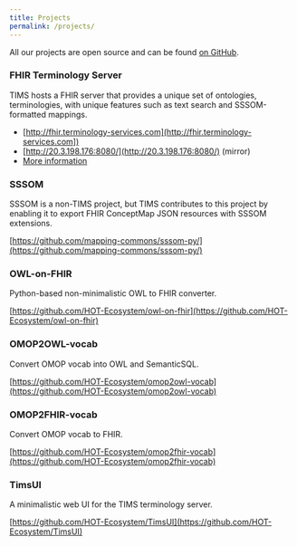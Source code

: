 ```yaml
---
title: Projects
permalink: /projects/
---
```


All our projects are open source and can be found [on GitHub](https://github.com/HOT-Ecosystem). 

### FHIR Terminology Server
TIMS hosts a FHIR server that provides a unique set of ontologies, terminologies, with unique features such as text 
search and  SSSOM-formatted mappings.

- [http://fhir.terminology-services.com](http://fhir.terminology-services.com])
- [http://20.3.198.176:8080/](http://20.3.198.176:8080/) (mirror)
- [More information](/terminology-server/)

### SSSOM
SSSOM is a non-TIMS project, but TIMS contributes to this project by enabling it to export FHIR ConceptMap JSON 
resources with SSSOM extensions. 

[https://github.com/mapping-commons/sssom-py/](https://github.com/mapping-commons/sssom-py/)

### OWL-on-FHIR
Python-based non-minimalistic OWL to FHIR converter.

[https://github.com/HOT-Ecosystem/owl-on-fhir](https://github.com/HOT-Ecosystem/owl-on-fhir)

### OMOP2OWL-vocab
Convert OMOP vocab into OWL and SemanticSQL.

[https://github.com/HOT-Ecosystem/omop2owl-vocab](https://github.com/HOT-Ecosystem/omop2owl-vocab)

### OMOP2FHIR-vocab
Convert OMOP vocab to FHIR.

[https://github.com/HOT-Ecosystem/omop2fhir-vocab](https://github.com/HOT-Ecosystem/omop2fhir-vocab)

### TimsUI
A minimalistic web UI for the TIMS terminology server.

[https://github.com/HOT-Ecosystem/TimsUI](https://github.com/HOT-Ecosystem/TimsUI)
